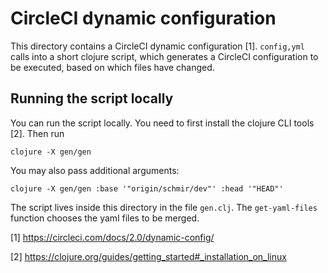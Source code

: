 # CircleCI dynamic configuration

This directory contains a CircleCI dynamic configuration [1]. `config,yml` calls
into a short clojure script, which generates a CircleCI configuration to be
executed, based on which files have changed.

## Running the script locally

You can run the script locally. You need to first install the clojure CLI tools
[2]. Then run

```
clojure -X gen/gen
```

You may also pass additional arguments:

```
clojure -X gen/gen :base '"origin/schmir/dev"' :head '"HEAD"'
```

The script lives inside this directory in the file `gen.clj`. The
`get-yaml-files` function chooses the yaml files to be merged.

[1] https://circleci.com/docs/2.0/dynamic-config/

[2] https://clojure.org/guides/getting_started#_installation_on_linux
